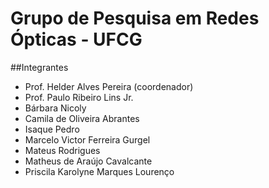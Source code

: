 Grupo de Pesquisa em Redes Ópticas - UFCG
=========================================

##Integrantes

* Prof. Helder Alves Pereira (coordenador)
* Prof. Paulo Ribeiro Lins Jr. 
* Bárbara Nicoly
* Camila de Oliveira Abrantes
* Isaque Pedro	
* Marcelo Victor Ferreira Gurgel
* Mateus Rodrigues 
* Matheus de Araújo Cavalcante
* Priscila Karolyne Marques Lourenço 
